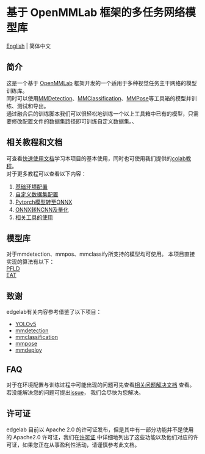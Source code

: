 # 基于 OpenMMLab 框架的多任务网络模型库

[English](./README.md) | 简体中文

## 简介

这是一个基于 [OpenMMLab]() 框架开发的一个适用于多种视觉任务主干网络的模型训练库。\
同时可以使用[MMDetection]()、[MMClassification]()、[MMPose]()等工具箱的模型并训练、测试和导出。\
通过融合后的训练脚本我们可以很轻松地训练一个以上工具箱中已有的模型，只需要修改配置文件的数据集路径即可训练自定义数据集。、

## 相关教程和文档

可查看[快速使用文档](./docs/zh_cn/get_started.md)学习本项目的基本使用，同时也可使用我们提供的[colab教程]()。\
对于更多教程可以查看以下内容：

1. [基础环境配置](./docs/zh_cn/get_started.md)
2. [自定义数据集配置](./docs/zh_cn/tutorials/datasets_config.md)
3. [Pytorch模型转至ONNX](./docs/zh_cn/tutorials/pytorch2onnx.md)
4. [ONNX转NCNN及量化](./docs/zh_cn/tutorials/onnx2xxx.md)
5. [相关工具的使用](./docs/zh_cn/tutorials/use_tools.md)

## 模型库

对于mmdetection、mmpos、mmclassify所支持的模型均可使用。
本项目直接实现的算法有以下：\
[PFLD](./configs/pfld/README.md)\
[EAT](./configs/audio_classify/README.md)

## 致谢

edgelab有关内容参考借鉴了以下项目：

- [YOLOv5](https://github.com/ultralytics/yolov5)
- [mmdetection](https://github.com/open-mmlab/mmdetection)
- [mmclassification](https://github.com/open-mmlab/mmclassification)
- [mmpose](https://github.com/open-mmlab/mmpose)
- [mmdeploy](https://github.com/open-mmlab/mmdeploy)

## FAQ

对于在环境配置与训练过程中可能出现的问题可先查看[相关问题解决文档](./docs/zh_cn/faq.md)
查看。若没能解决您的问题可提出[issue](https://github.com/Seeed-Studio/edgelab/issues)，
我们会尽快为您解决。

## 许可证

edgelab 目前以 Apache 2.0 的许可证发布，但是其中有一部分功能并不是使用的 Apache2.0 许可证，我们在[许可证](./LICENSES.md)
中详细地列出了这些功能以及他们对应的许可证，如果您正在从事盈利性活动，请谨慎参考此文档。
